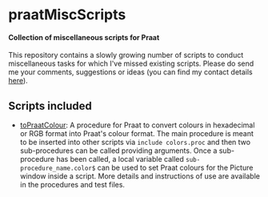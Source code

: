 # praatMiscScripts

#### Collection of miscellaneous scripts for Praat

This repository contains a slowly growing number of scripts to conduct
miscellaneous tasks for which I've missed existing scripts. Please do send me
your comments, suggestions or ideas (you can find my contact details [here][]).

## Scripts included

* [toPraatColour][]: A procedure for Praat to convert colours in hexadecimal
or RGB format into Praat's colour format. The main procedure is meant to be
inserted into other scripts via `include colors.proc` and then two sub-procedures
can be called providing arguments. Once a sub-procedure has been called, a local
variable called `sub-procedure_name.color$` can be used to set Praat colours for
the Picture window inside a script. More details and instructions of use are
available in the procedures and test files.

[here]: http://www.mauriciofigueroa.cl
[toPraatColour]: https://github.com/mauriciofigueroa/praatMiscScripts/tree/master/toPraatColour